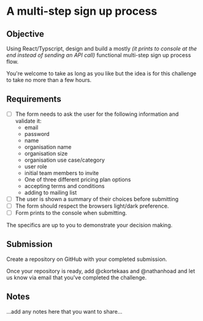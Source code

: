 # A multi-step sign up process

## Objective

Using React/Typscript, design and build a mostly _(it prints to console at the end instead of sending an API call)_ functional multi-step sign up process flow.

You're welcome to take as long as you like but the idea is for this challenge to take no more than a few hours.

## Requirements

- [ ] The form needs to ask the user for the following information and validate it:
   - email
   - password
   - name
   - organisation name
   - organisation size
   - organisation use case/category
   - user role
   - initial team members to invite
   - One of three different pricing plan options
   - accepting terms and conditions
   - adding to mailing list
- [ ] The user is shown a summary of their choices before submitting
- [ ] The form should respect the browsers light/dark preference.
- [ ] Form prints to the console when submitting.

The specifics are up to you to demonstrate your decision making.

## Submission

Create a repository on GitHub with your completed submission.

Once your repository is ready, add @ckortekaas and @nathanhoad and let us know via email that you've completed the challenge.

## Notes

...add any notes here that you want to share...
